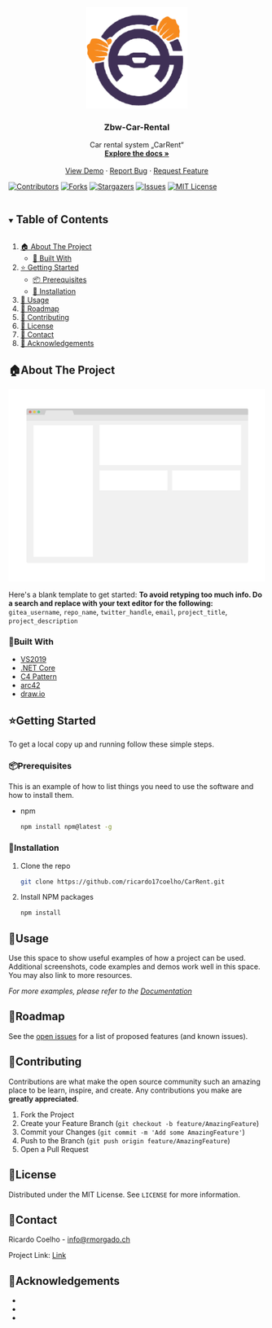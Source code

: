 <!-- PROJECT LOGO -->
<br />
<p align="center">
  <a href="https://git.d80.ch/rmorgado/README-Template-Markdown-01">
    <img src="images/car-rental-logo.png" alt="Logo" width="200" height="200">
  </a>

  <h3 align="center">Zbw-Car-Rental</h3>

  <p align="center">
    Car rental system „CarRent“
    <br />
    <a href="https://ricardo17coelho.github.io/CarRent/"><strong>Explore the docs »</strong></a>
    <br />
    <br />
    <a href="https://github.com/ricardo17coelho/CarRent">View Demo</a>
    ·
    <a href="https://github.com/ricardo17coelho/CarRent/issues">Report Bug</a>
    ·
    <a href="https://github.com/ricardo17coelho/CarRent/issues">Request Feature</a>
  </p>
</p>


<!-- PROJECT SHIELDS -->
<!--
*** I'm using markdown "reference style" links for readability.
*** Reference links are enclosed in brackets [ ] instead of parentheses ( ).
*** See the bottom of this document for the declaration of the reference variables
*** for contributors-url, forks-url, etc. This is an optional, concise syntax you may use.
*** https://www.markdownguide.org/basic-syntax/#reference-style-links
-->
[![Contributors][contributors-shield]][contributors-url]
[![Forks][forks-shield]][forks-url]
[![Stargazers][stars-shield]][stars-url]
[![Issues][issues-shield]][issues-url]
[![MIT License][license-shield]][license-url]


<!-- TABLE OF CONTENTS -->
<details open="open">
  <summary><h2 style="display: inline-block">Table of Contents</h2></summary>
  <ol>
    <li>
      <a href="#about-the-project">🏠 About The Project</a>
      <ul>
        <li><a href="#built-with">📍 Built With</a></li>
      </ul>
    </li>
    <li>
      <a href="#getting-started">⭐ Getting Started</a>
      <ul>
        <li><a href="#prerequisites">📦 Prerequisites</a></li>
        <li><a href="#installation">🔧 Installation</a></li>
      </ul>
    </li>
    <li><a href="#usage">🚀 Usage</a></li>
    <li><a href="#roadmap">🚩 Roadmap</a></li>
    <li><a href="#contributing">🤝 Contributing</a></li>
    <li><a href="#license">📝 License</a></li>
    <li><a href="#contact">📧 Contact</a></li>
    <li><a href="#acknowledgements">📌 Acknowledgements</a></li>
  </ol>
</details>



<!-- ABOUT THE PROJECT -->
## 🏠About The Project

[![Product Name Screen Shot][product-screenshot]][project-url]

Here's a blank template to get started:
**To avoid retyping too much info. Do a search and replace with your text editor for the following:**
`gitea_username`, `repo_name`, `twitter_handle`, `email`, `project_title`, `project_description`


### 📍Built With

* [VS2019](https://visualstudio.microsoft.com/de/downloads/)
* [.NET Core](https://dotnet.microsoft.com/download)
* [C4 Pattern](https://c4model.com/)
* [arc42](https://arc42.org/)
* [draw.io](https://app.diagrams.net/)



<!-- GETTING STARTED -->
## ⭐Getting Started

To get a local copy up and running follow these simple steps.

### 📦Prerequisites

This is an example of how to list things you need to use the software and how to install them.
* npm
  ```sh
  npm install npm@latest -g
  ```

### 🔧Installation

1. Clone the repo
   ```sh
   git clone https://github.com/ricardo17coelho/CarRent.git
   ```
2. Install NPM packages
   ```sh
   npm install
   ```



<!-- USAGE EXAMPLES -->
## 🚀Usage

Use this space to show useful examples of how a project can be used. Additional screenshots, code examples and demos work well in this space. You may also link to more resources.

_For more examples, please refer to the [Documentation][docs-url]_


<!-- ROADMAP -->
## 🚩Roadmap

See the [open issues][issues-url] for a list of proposed features (and known issues).



<!-- CONTRIBUTING -->
## 🤝Contributing

Contributions are what make the open source community such an amazing place to be learn, inspire, and create. Any contributions you make are **greatly appreciated**.

1. Fork the Project
2. Create your Feature Branch (`git checkout -b feature/AmazingFeature`)
3. Commit your Changes (`git commit -m 'Add some AmazingFeature'`)
4. Push to the Branch (`git push origin feature/AmazingFeature`)
5. Open a Pull Request



<!-- LICENSE -->
## 📝License

Distributed under the MIT License. See `LICENSE` for more information.



<!-- CONTACT -->
## 📧Contact

Ricardo Coelho - info@rmorgado.ch

Project Link: [Link][project-url]



<!-- ACKNOWLEDGEMENTS -->
## 📌Acknowledgements

* []()
* []()
* []()

<!-- MARKDOWN LINKS & IMAGES -->
<!-- https://www.markdownguide.org/basic-syntax/#reference-style-links -->
[product-screenshot]: images/screenshot.png
[docs-url]: https://ricardo17coelho.github.io/CarRent/
[project-url]: https://github.com/ricardo17coelho/CarRent
[license-shield]: https://img.shields.io/github/license/ricardo17coelho/CarRent.svg?style=for-the-badge
[license-url]: https://github.com/ricardo17coelho/CarRent/blob/master/LICENSE.txt
[contributors-shield]: https://img.shields.io/github/contributors/ricardo17coelho/CarRent.svg?style=for-the-badge
[contributors-url]: https://github.com/ricardo17coelho/CarRent/graphs/contributors
[forks-shield]: https://img.shields.io/github/forks/ricardo17coelho/CarRent.svg?style=for-the-badge
[forks-url]: https://github.com/ricardo17coelho/CarRent/network/members
[stars-shield]: https://img.shields.io/github/stars/ricardo17coelho/CarRent.svg?style=for-the-badge
[stars-url]: https://github.com/ricardo17coelho/CarRent/stargazers
[issues-shield]: https://img.shields.io/github/issues/ricardo17coelho/CarRent.svg?style=for-the-badge
[issues-url]: https://github.com/ricardo17coelho/CarRent/issues